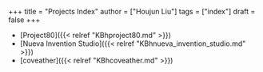 +++
title = "Projects Index"
author = ["Houjun Liu"]
tags = ["index"]
draft = false
+++

-   [Project80]({{< relref "KBhproject80.md" >}})
-   [Nueva Invention Studio]({{< relref "KBhnueva_invention_studio.md" >}})
-   [coveather]({{< relref "KBhcoveather.md" >}})